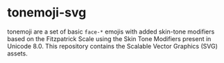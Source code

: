 # tonemoji-svg
tonemoji are a set of basic ``face-*`` emojis with added skin-tone modifiers based on the Fitzpatrick Scale using the Skin Tone Modifiers present in Unicode 8.0. This repository contains the Scalable Vector Graphics (SVG) assets.
